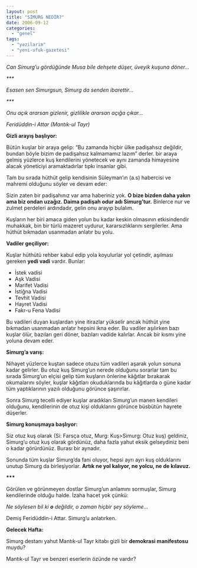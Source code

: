 ```yaml
---
layout: post
title: "SİMURG NEDİR?"
date: 2006-09-12
categories: 
  - "genel"
tags: 
  - "yazilarim"
  - "yeni-ufuk-gazetesi"
---
```


_Can Simurg’u gördüğünde Musa bile dehşete düşer, üveyik kuşuna döner…_

_\*\*\*_

_Esasen sen Simurgsun, Simurg da senden ibarettir…_

_\*\*\*_

_Onu açık ararsan gizlenir, gizlilikle ararsan açığa çıkar…_

_Feridüddin-i Attar (Mantık-ul Tayr)_

**Gizli arayış başlıyor:**

Bütün kuşlar bir araya gelip: “Bu zamanda hiçbir ülke padişahsız değildir, bundan böyle bizim de padişahsız kalmamamız lazım” derler. bir araya gelmiş yüzlerce kuş kendilerini yönetecek ve aynı zamanda himayesine alacak yöneticiyi aramaktadırlar tıpkı insanlar gibi.

Tam bu sırada hüthüt gelip kendisinin Süleyman’ın (a.s) habercisi ve mahremi olduğunu söyler ve devam eder:

Sizin zaten bir padişahınız var ama haberiniz yok. **O bize bizden daha yakın ama biz ondan uzağız. Daima padişah odur adı Simurg’tur.** Binlerce nur ve zulmet perdeleri ardındadır, gelin onu arayıp bulalım.

Kuşların her biri amaca giden yolun bu kadar keskin olmasının etkisindendir muhakkak, bin bir türlü mazeret uydurur, kararsızlıklarını sergilerler. Ama hüthüt bıkmadan usanmadan anlatır bu yolu.

**Vadiler geçiliyor:**

Kuşlar hüthütü rehber kabul edip yola koyulurlar yol çetindir, aşılması gereken **yedi vadi** vardır. Bunlar:

- İstek vadisi
- Aşk Vadisi
- Marifet Vadisi
- İstiğna Vadisi
- Tevhit Vadisi
- Hayret Vadisi
- Fakr-u Fena Vadisi

Bu vadileri duyan kuşlardan yine itirazlar yükselir ancak hüthüt yine bıkmadan usanmadan anlatır hepsini ikna eder. Bu vadiler aşılırken bazı kuşlar ölür, bazıları geri döner, bazıları vadide kalırlar. Ancak bir kısmı yine yoluna devam eder.

**Simurg’a varış:**

Nihayet yüzlerce kuştan sadece otuzu tüm vadileri aşarak yolun sonuna kadar gelirler. Bu otuz kuş Simurg’un nerede olduğunu sorarlar tam bu sırada Simurg’un elçisi gelip tüm kuşların önlerine kâğıtlar bırakarak okumalarını söyler, kuşlar kâğıtları okuduklarında bu kâğıtlarda o güne kadar tüm yaptıklarının yazılı olduğunu görünce şaşırırlar.

Sonra Simurg tecelli ediyer kuşlar aradıkları Simurg’un manen kendileri olduğunu, kendilerinin de otuz kişi olduklarını görünce büsbütün hayrete düşerler.

**Simurg konuşmaya başlıyor:**

Siz otuz kuş olarak (Si: Farsça otuz, Murg: Kuş>Simurg: Otuz kuş) geldiniz, Simurg’u otuz kuş olarak gördünüz, daha fazla yahut eksik gelseydiniz beni o kadar görürdünüz. Burası bir aynadır.

Sonunda tüm kuşlar Simurg’da fani oluyor, hepsi ayrı ayrı kuş olduklarını unutup Simurg da birleşiyorlar. **Artık ne yol kalıyor, ne yolcu, ne de kılavuz.**

**\*\*\***

Görülen ve görünmeyen dostlar Simurg’un anlamını sormuşlar, Simurg kendilerinde olduğu halde. İzaha hacet yok çünkü:

_Ne söylesen bil ki **o** değildir, o zaman hiçbir şey söyleme…_

Demiş Feridüddin-i Attar. Simurg’u anlatırken.

**Gelecek Hafta:**

Simurg destanı yahut Mantık-ul Tayr kitabı gizli bir **demokrasi manifestosu** muydu?

Mantık-ul Tayr ve benzeri eserlerin özünde ne vardır?
